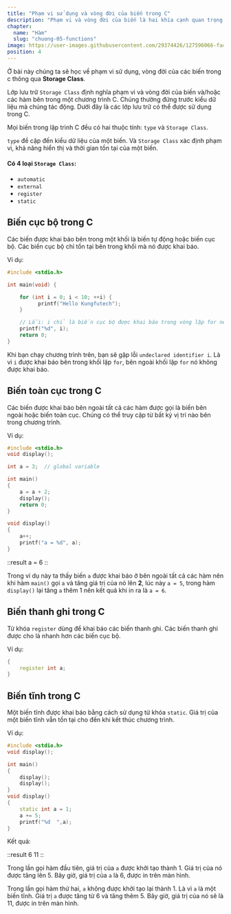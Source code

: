 ```yaml
---
title: "Phạm vi sử dụng và vòng đời của biến trong C"
description: "Phạm vi và vòng đời của biến là hai khía cạnh quan trọng trong lập trình C mà mọi lập trình viên cần hiểu rõ để viết mã nguồn hiệu quả và tránh lỗi phức tạp. Chúng mình sẽ giải thích về phạm vi cục bộ và toàn cục, cách biến được lưu trữ trong bộ nhớ, và cách chúng tương tác trong các hàm và khối mã khác nhau. Ngoài ra, chúng mình cũng sẽ bàn về vòng đời của biến, bao gồm quá trình khởi tạo, sử dụng và giải phóng biến. Bài viết này sẽ giúp bạn thấu hiểu cách biến được khai báo và sử dụng trong các khối mã khác nhau và thời gian tồn tại của chúng."
chapter:
  name: "Hàm"
  slug: "chuong-05-functions"
image: https://user-images.githubusercontent.com/29374426/127596066-fa46df01-982f-4a72-b6d1-f7d8f5c5a9b3.png
position: 4
---
```


Ở bài này chúng ta sẽ học về phạm vi sử dụng, vòng đời của các biến trong c thông qua **Storage Class**.

Lớp lưu trữ `Storage Class` định nghĩa phạm vi và vòng đời của biến và/hoặc các hàm bên trong một chương trình C. Chúng thường đứng trước kiểu dữ liệu mà chúng tác động. Dưới đây là các lớp lưu trữ có thể được sử dụng trong C.

Mọi biến trong lập trình C đều có hai thuộc tính: `type` và `Storage Class`.

`type` đề cập đến kiểu dữ liệu của một biến. Và `Storage Class` xác định phạm vi, khả năng hiển thị và thời gian tồn tại của một biến.

#### Có 4 loại `Storage Class`:

- `automatic`
- `external`
- `register`
- `static`

## Biến cục bộ trong C

Các biến được khai báo bên trong một khối là biến tự động hoặc biến cục bộ. Các biến cục bộ chỉ tồn tại bên trong khối mà nó được khai báo.

Ví dụ:

```cpp
#include <stdio.h>

int main(void) {

    for (int i = 0; i < 10; ++i) {
          printf("Hello Kungfutech");
    }

    // Lỗi: i chỉ là biến cục bộ được khai báo trong vòng lặp for nên khi ra khỏi vòng lặp i không tồn tại
    printf("%d", i);
    return 0;
}
```

Khi bạn chạy chương trình trên, bạn sẽ gặp lỗi `undeclared identifier i`. Là vì `i` được khai báo bên trong khối lặp `for`, bên ngoài khối lặp `for` nó không được khai báo.

## Biến toàn cục trong C

Các biến được khai báo bên ngoài tất cả các hàm được gọi là biến bên ngoài hoặc biến toàn cục. Chúng có thể truy cập từ bất kỳ vị trí nào bên trong chương trình.

Ví dụ:

```cpp
#include <stdio.h>
void display();

int a = 3;  // global variable

int main()
{
    a = a + 2;
    display();
    return 0;
}

void display()
{
    a++;
    printf("a = %d", a);
}
```

::result
a = 6
::

Trong ví dụ này ta thấy biến `a` được khai báo ở bên ngoài tất cả các hàm nên khi hàm `main()` gọi `a` và tăng giá trị của nó lên **2**, lúc này `a = 5`, trong hàm `display()` lại tăng `a` thêm 1 nên kết quả khi in ra là `a = 6`.

## Biến thanh ghi trong C

Từ khóa `register` dùng để khai báo các biến thanh ghi. Các biến thanh ghi được cho là nhanh hơn các biến cục bộ.

Ví dụ:

```cpp
{
    register int a;
}
```

## Biến tĩnh trong C

Một biến tĩnh được khai báo bằng cách sử dụng từ khóa `static`. Giá trị của một biến tĩnh vẫn tồn tại cho đến khi kết thúc chương trình.

Ví dụ:

```cpp
#include <stdio.h>
void display();

int main()
{
    display();
    display();
}
void display()
{
    static int a = 1;
    a += 5;
    printf("%d  ",a);
}
```

Kết quả:

::result
6 11
::

Trong lần gọi hàm đầu tiên, giá trị của `a` được khởi tạo thành 1. Giá trị của nó được tăng lên 5. Bây giờ, giá trị của `a` là 6, được in trên màn hình.

Trong lần gọi hàm thứ hai, `a` không được khởi tạo lại thành 1. Là vì `a` là một biến tĩnh. Giá trị `a` được tăng từ 6 và tăng thêm 5. Bây giờ, giá trị của nó sẽ là 11, được in trên màn hình.
